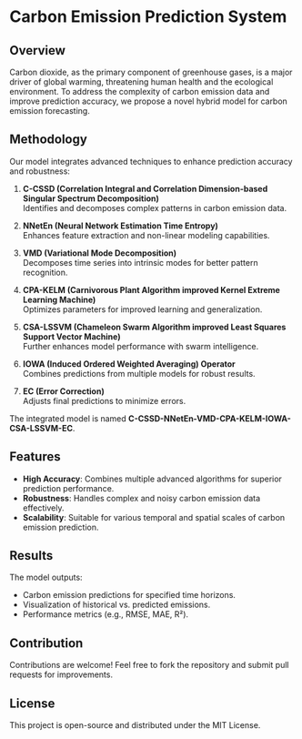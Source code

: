 # Carbon Emission Prediction System

## Overview

Carbon dioxide, as the primary component of greenhouse gases, is a major driver of global warming, threatening human health and the ecological environment. To address the complexity of carbon emission data and improve prediction accuracy, we propose a novel hybrid model for carbon emission forecasting.

## Methodology

Our model integrates advanced techniques to enhance prediction accuracy and robustness:

1. **C-CSSD (Correlation Integral and Correlation Dimension-based Singular Spectrum Decomposition)**  
   Identifies and decomposes complex patterns in carbon emission data.

2. **NNetEn (Neural Network Estimation Time Entropy)**  
   Enhances feature extraction and non-linear modeling capabilities.

3. **VMD (Variational Mode Decomposition)**  
   Decomposes time series into intrinsic modes for better pattern recognition.

4. **CPA-KELM (Carnivorous Plant Algorithm improved Kernel Extreme Learning Machine)**  
   Optimizes parameters for improved learning and generalization.

5. **CSA-LSSVM (Chameleon Swarm Algorithm improved Least Squares Support Vector Machine)**  
   Further enhances model performance with swarm intelligence.

6. **IOWA (Induced Ordered Weighted Averaging) Operator**  
   Combines predictions from multiple models for robust results.

7. **EC (Error Correction)**  
   Adjusts final predictions to minimize errors.

The integrated model is named **C-CSSD-NNetEn-VMD-CPA-KELM-IOWA-CSA-LSSVM-EC**.

## Features

- **High Accuracy**: Combines multiple advanced algorithms for superior prediction performance.
- **Robustness**: Handles complex and noisy carbon emission data effectively.
- **Scalability**: Suitable for various temporal and spatial scales of carbon emission prediction.

## Results

The model outputs:

- Carbon emission predictions for specified time horizons.
- Visualization of historical vs. predicted emissions.
- Performance metrics (e.g., RMSE, MAE, R²).

## Contribution

Contributions are welcome! Feel free to fork the repository and submit pull requests for improvements.

## License

This project is open-source and distributed under the MIT License.

